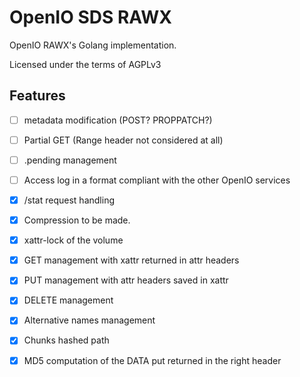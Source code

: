 # OpenIO SDS RAWX

OpenIO RAWX's Golang implementation.

Licensed under the terms of AGPLv3

## Features

  * [ ] metadata modification (POST? PROPPATCH?)
  * [ ] Partial GET (Range header not considered at all)
  * [ ] .pending management
  * [ ] Access log in a format compliant with the other OpenIO services
  * [x] /stat request handling
  * [x] Compression to be made.
  * [x] xattr-lock of the volume
  * [x] GET management with xattr returned in attr headers
  * [x] PUT management with attr headers saved in xattr
  * [x] DELETE management
  * [x] Alternative names management
  * [x] Chunks hashed path
  * [x] MD5 computation of the DATA put returned in the right header

